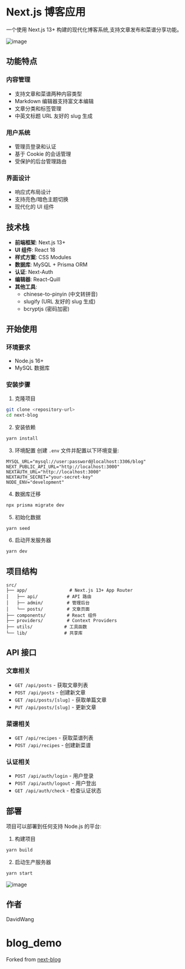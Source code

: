 # Next.js 博客应用

一个使用 Next.js 13+ 构建的现代化博客系统,支持文章发布和菜谱分享功能。

![image](cover-01.png)
## 功能特点

### 内容管理
- 支持文章和菜谱两种内容类型
- Markdown 编辑器支持富文本编辑
- 文章分类和标签管理
- 中英文标题 URL 友好的 slug 生成

### 用户系统
- 管理员登录和认证
- 基于 Cookie 的会话管理
- 受保护的后台管理路由

### 界面设计
- 响应式布局设计
- 支持亮色/暗色主题切换
- 现代化的 UI 组件

## 技术栈

- **前端框架**: Next.js 13+
- **UI 组件**: React 18
- **样式方案**: CSS Modules
- **数据库**: MySQL + Prisma ORM
- **认证**: Next-Auth
- **编辑器**: React-Quill
- **其他工具**:
  - chinese-to-pinyin (中文转拼音)
  - slugify (URL 友好的 slug 生成)
  - bcryptjs (密码加密)

## 开始使用

### 环境要求
- Node.js 16+
- MySQL 数据库

### 安装步骤

1. 克隆项目
```bash
git clone <repository-url>
cd next-blog
```

2. 安装依赖
```bash
yarn install
```

3. 环境配置
创建 `.env` 文件并配置以下环境变量:
```env
MYSQL_URL="mysql://user:password@localhost:3306/blog"
NEXT_PUBLIC_API_URL="http://localhost:3000"
NEXTAUTH_URL="http://localhost:3000"
NEXTAUTH_SECRET="your-secret-key"
NODE_ENV="development"
```

4. 数据库迁移
```bash
npx prisma migrate dev
```

5. 初始化数据
```bash
yarn seed
```

6. 启动开发服务器
```bash
yarn dev
```

## 项目结构

```
src/
├── app/                # Next.js 13+ App Router
│   ├── api/           # API 路由
│   ├── admin/         # 管理后台
│   └── posts/         # 文章页面
├── components/        # React 组件
├── providers/         # Context Providers
├── utils/            # 工具函数
└── lib/              # 共享库
```

## API 接口

### 文章相关
- `GET /api/posts` - 获取文章列表
- `POST /api/posts` - 创建新文章
- `GET /api/posts/[slug]` - 获取单篇文章
- `PUT /api/posts/[slug]` - 更新文章

### 菜谱相关
- `GET /api/recipes` - 获取菜谱列表
- `POST /api/recipes` - 创建新菜谱

### 认证相关
- `POST /api/auth/login` - 用户登录
- `POST /api/auth/logout` - 用户登出
- `GET /api/auth/check` - 检查认证状态

## 部署

项目可以部署到任何支持 Node.js 的平台:

1. 构建项目
```bash
yarn build
```

2. 启动生产服务器
```bash
yarn start
```

![image](cover-02.png)

## 作者

DavidWang
# blog_demo

Forked from [next-blog](https://github.com/safak/next-blog)
